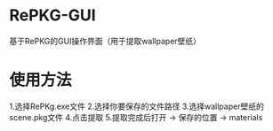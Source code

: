 # RePKG-GUI
基于RePKG的GUI操作界面（用于提取wallpaper壁纸）
# 使用方法
1.选择RePKg.exe文件
2.选择你要保存的文件路径
3.选择wallpaper壁纸的scene.pkg文件
4.点击提取
5.提取完成后打开  ->  保存的位置  ->  materials
